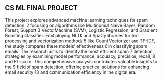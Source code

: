 ## CS ML FINAL PROJECT 

This project explores advanced machine learning techniques for spam detection,
2 focusing on algorithms like Multinomial Naive Bayes, Random Forest, Support
3 VectorMachine (SVM), Logistic Regression, and Gradient Boosting Classifier. Em4
ploying NLTK and SpaCy libraries for text processing and vectorization methods
5 like Count Vectorizer and TF-IDF, the study compares these models’ effectiveness
6 in classifying spam emails. The research aims to identify the most efficient spam
7 detection strategies by examining model performance, accuracy, precision, recall,
8 and F1-score. This comprehensive analysis contributes valuable insights to the
9 field of spam detection, offering practical solutions for enhancing email security
10 and communication efficiency in the digital era.
